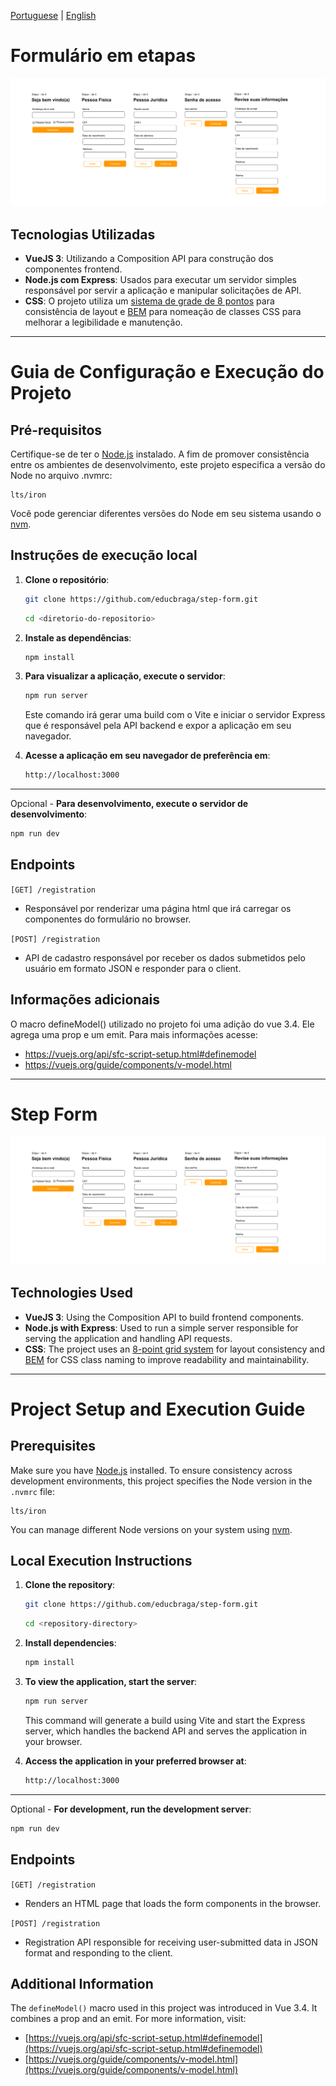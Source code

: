 [Portuguese](#formulário-em-etapas) | [English](#step-form)

# Formulário em etapas

![Imagem do Projeto](./images/projeto.png)

## Tecnologias Utilizadas

- **VueJS 3**: Utilizando a Composition API para construção dos componentes frontend.
- **Node.js com Express**: Usados para executar um servidor simples responsável por servir a aplicação e manipular solicitações de API.
- **CSS**: O projeto utiliza um [sistema de grade de 8 pontos](https://spec.fm/specifics/8-pt-grid) para consistência de layout e [BEM](https://getbem.com) para nomeação de classes CSS para melhorar a legibilidade e manutenção.

---

# Guia de Configuração e Execução do Projeto

## Pré-requisitos

Certifique-se de ter o [Node.js](https://nodejs.org/en) instalado. A fim de promover consistência entre os ambientes de desenvolvimento, este projeto especifica a versão do Node no arquivo .nvmrc:

```plaintext:.nvmrc
lts/iron
```

Você pode gerenciar diferentes versões do Node em seu sistema usando o [nvm](https://github.com/nvm-sh/nvm).

## Instruções de execução local

1. **Clone o repositório**:

   ```sh
   git clone https://github.com/educbraga/step-form.git
   ```

   ```sh
   cd <diretorio-do-repositorio>
   ```

2. **Instale as dependências**:

   ```sh
   npm install
   ```

3. **Para visualizar a aplicação, execute o servidor**:

   ```sh
   npm run server
   ```

   Este comando irá gerar uma build com o Vite e iniciar o servidor Express que é responsável pela API backend e expor a aplicação em seu navegador.

4. **Acesse a aplicação em seu navegador de preferência em**:

   ```sh
   http://localhost:3000
   ```

---

Opcional - **Para desenvolvimento, execute o servidor de desenvolvimento**:

```sh
npm run dev
```

## Endpoints

`[GET] /registration`

- Responsável por renderizar uma página html que irá carregar os componentes do formulário no browser.

`[POST] /registration`

- API de cadastro responsável por receber os dados submetidos pelo usuário em formato JSON e responder para o client.

## Informações adicionais

O macro defineModel() utilizado no projeto foi uma adição do vue 3.4. Ele agrega uma prop e um emit. Para mais informações acesse:

- https://vuejs.org/api/sfc-script-setup.html#definemodel
- https://vuejs.org/guide/components/v-model.html

---

# Step Form

![Project Image](./images/projeto.png)

## Technologies Used

- **VueJS 3**: Using the Composition API to build frontend components.
- **Node.js with Express**: Used to run a simple server responsible for serving the application and handling API requests.
- **CSS**: The project uses an [8-point grid system](https://spec.fm/specifics/8-pt-grid) for layout consistency and [BEM](https://getbem.com) for CSS class naming to improve readability and maintainability.

---

# Project Setup and Execution Guide

## Prerequisites

Make sure you have [Node.js](https://nodejs.org/en) installed. To ensure consistency across development environments, this project specifies the Node version in the `.nvmrc` file:

```plaintext:.nvmrc
lts/iron
```

You can manage different Node versions on your system using [nvm](https://github.com/nvm-sh/nvm).

## Local Execution Instructions

1. **Clone the repository**:

   ```sh
   git clone https://github.com/educbraga/step-form.git
   ```

   ```sh
   cd <repository-directory>
   ```

2. **Install dependencies**:

   ```sh
   npm install
   ```

3. **To view the application, start the server**:

   ```sh
   npm run server
   ```

   This command will generate a build using Vite and start the Express server, which handles the backend API and serves the application in your browser.

4. **Access the application in your preferred browser at**:

   ```sh
   http://localhost:3000
   ```

---

Optional - **For development, run the development server**:

```sh
npm run dev
```

## Endpoints

`[GET] /registration`

- Renders an HTML page that loads the form components in the browser.

`[POST] /registration`

- Registration API responsible for receiving user-submitted data in JSON format and responding to the client.

## Additional Information

The `defineModel()` macro used in this project was introduced in Vue 3.4. It combines a prop and an emit. For more information, visit:

- [https://vuejs.org/api/sfc-script-setup.html#definemodel](https://vuejs.org/api/sfc-script-setup.html#definemodel)
- [https://vuejs.org/guide/components/v-model.html](https://vuejs.org/guide/components/v-model.html)



